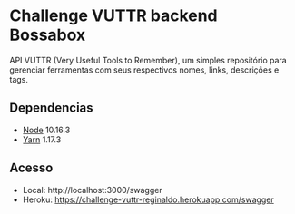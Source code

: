 # Challenge VUTTR backend Bossabox
API VUTTR (Very Useful Tools to Remember), um simples repositório para gerenciar ferramentas com seus respectivos nomes, links, descrições e tags.

## Dependencias
 * [Node](https://nodejs.org/en/) 10.16.3
 * [Yarn](https://yarnpkg.com/pt-BR/) 1.17.3
 
## Acesso
 * Local: http://localhost:3000/swagger
 * Heroku: https://challenge-vuttr-reginaldo.herokuapp.com/swagger
